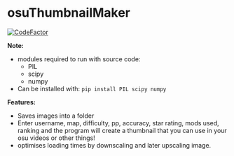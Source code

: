 # osuThumbnailMaker
[![CodeFactor](https://www.codefactor.io/repository/github/melonis45/osuthumbnailmaker/badge)](https://www.codefactor.io/repository/github/melonis45/osuthumbnailmaker)

**Note:**
* modules required to run with source code:
    * PIL
    * scipy
    * numpy
* Can be installed with: `pip install PIL scipy numpy`

**Features:**
* Saves images into a folder
* Enter username, map, difficulty, pp, accuracy, star rating, mods used, ranking and the program will create a thumbnail that you can use in your osu videos or other things!
* optimises loading times by downscaling and later upscaling image.

